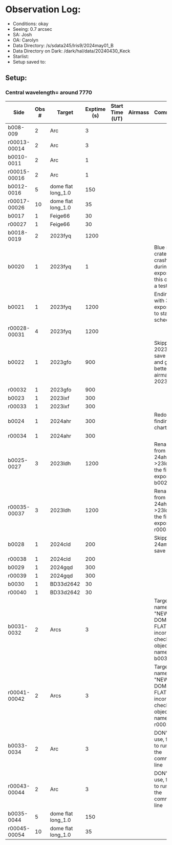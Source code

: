 # Observation Log:

* Conditions: okay
* Seeing: 0.7 arcsec
* SA: Josh
* OA: Carolyn
* Data Directory: /s/sdata245/lris9/2024may01_B
* Data Directory on Dark: /dark/hal/data/20240430_Keck
* Starlist: 
* Setup saved to: 

## Setup: 

    
### Central wavelength= around 7770


| Side | Obs #     | Target    | Exptime (s) | Start Time (UT) | Airmass | Comments                                                   |
|------|-----------|-----------|-------------|-----------------|---------|------------------------------------------------------------|
|b008-009|2|Arc        |3| |||
|r00013-00014|2|Arc        |3| |||
|b0010-0011|2|Arc        |1| |||
|r00015-00016|2|Arc        |1| |||
|b0012-0016|5|dome flat long_1.0        |150| |||
|r00017-00026|10|dome flat long_1.0        |35| |||
|b0017|1|Feige66        |30| |||
|r00027|1|Feige66        |30| |||
|b0018-0019|2|2023fyq        |1200| |||
|b0020|1|2023fyq        |1| ||Blue side crate crashed during 3rd exposure, this one's a test|
|b0021|1|2023fyq        |1200| ||Ending with 3 blue exposures to stay on schedule|
|r00028-00031|4|2023fyq        |1200| |||
|b0022|1|2023gfo        |900| ||Skipped 2023ijd to save time and get a better airmass for 2023gfo|
|r00032|1|2023gfo        |900| |||
|b0023|1|2023ixf        |300| |||
|r00033|1|2023ixf        |300| |||
|b0024|1|2024ahr        |300| ||Redo finding chart|
|r00034|1|2024ahr        |300| |||
|b0025-0027|3|2023ldh        |1200| ||Rename from 24ahr->23ldh for the first exposure b0025|
|r00035-00037|3|2023ldh        |1200| ||Rename from 24ahr->23ldh for the first exposure r00035|
|b0028|1|2024cld        |200| ||Skipped 24amf to save time|
|r00038|1|2024cld        |200| |||
|b0029|1|2024gqd        |300| |||
|r00039|1|2024gqd        |300| |||
|b0030|1|BD33d2642        |30| |||
|r00040|1|BD33d2642        |30| |||
|b0031-0032|2|Arcs        |3| ||Target name "NEW DOME FLATS" incorrect, check object name for b0031|
|r00041-00042|2|Arcs        |3| ||Target name "NEW DOME FLATS" incorrect, check object name for r00031|
|b0033-0034|2|Arc        |3| ||DON'T use, forgot to run from the command line|
|r00043-00044|2|Arc        |3| ||DON'T use, forgot to run from the command line|
|b0035-0044|5|dome flat long_1.0        |150| |||
|r00045-00054|10|dome flat long_1.0        |35| |||
